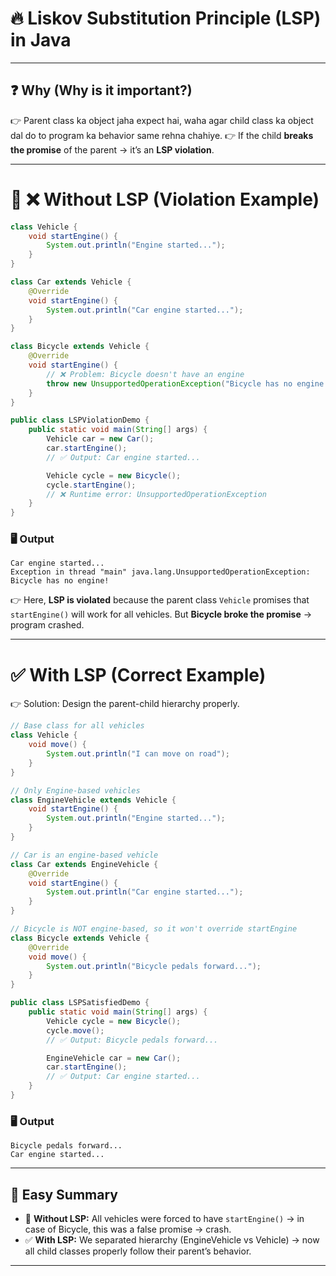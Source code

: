 
# 🔥 Liskov Substitution Principle (LSP) in Java

---

## ❓ Why (Why is it important?)

👉 Parent class ka object jaha expect hai, waha agar child class ka object dal do to program ka behavior same rehna chahiye. 
👉 If the child **breaks the promise** of the parent → it’s an **LSP violation**.

---

# 🚫 ❌ Without LSP (Violation Example)

```java
class Vehicle {
    void startEngine() {
        System.out.println("Engine started...");
    }
}

class Car extends Vehicle {
    @Override
    void startEngine() {
        System.out.println("Car engine started...");
    }
}

class Bicycle extends Vehicle {
    @Override
    void startEngine() {
        // ❌ Problem: Bicycle doesn't have an engine
        throw new UnsupportedOperationException("Bicycle has no engine!");
    }
}

public class LSPViolationDemo {
    public static void main(String[] args) {
        Vehicle car = new Car();
        car.startEngine();  
        // ✅ Output: Car engine started...

        Vehicle cycle = new Bicycle();
        cycle.startEngine();  
        // ❌ Runtime error: UnsupportedOperationException
    }
}
````

### 🖥️ **Output**

```
Car engine started...
Exception in thread "main" java.lang.UnsupportedOperationException: Bicycle has no engine!
```

👉 Here, **LSP is violated** because the parent class `Vehicle` promises that
`startEngine()` will work for all vehicles.
But **Bicycle broke the promise** → program crashed.

---

# ✅ With LSP (Correct Example)

👉 Solution: Design the parent-child hierarchy properly.

```java
// Base class for all vehicles
class Vehicle {
    void move() {
        System.out.println("I can move on road");
    }
}

// Only Engine-based vehicles
class EngineVehicle extends Vehicle {
    void startEngine() {
        System.out.println("Engine started...");
    }
}

// Car is an engine-based vehicle
class Car extends EngineVehicle {
    @Override
    void startEngine() {
        System.out.println("Car engine started...");
    }
}

// Bicycle is NOT engine-based, so it won't override startEngine
class Bicycle extends Vehicle {
    @Override
    void move() {
        System.out.println("Bicycle pedals forward...");
    }
}

public class LSPSatisfiedDemo {
    public static void main(String[] args) {
        Vehicle cycle = new Bicycle();
        cycle.move();  
        // ✅ Output: Bicycle pedals forward...

        EngineVehicle car = new Car();
        car.startEngine();  
        // ✅ Output: Car engine started...
    }
}
```

### 🖥️ **Output**

```
Bicycle pedals forward...
Car engine started...
```

---

## 🧠 Easy Summary

* 🚫 **Without LSP:** All vehicles were forced to have `startEngine()` → in case of Bicycle, this was a false promise → crash.
* ✅ **With LSP:** We separated hierarchy (EngineVehicle vs Vehicle) → now all child classes properly follow their parent’s behavior.

---
